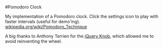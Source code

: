 #Pomodoro Clock

My implementation of a Pomodoro clock. Click the settings icon to play with faster intervals (useful for demo'ing).
[wikipedia.org/wiki/Pomodoro_Technique](https://en.wikipedia.org/wiki/Pomodoro_Technique)

A big thanks to Anthony Terrien for the [jQuery Knob](http://anthonyterrien.com/knob/), which allowed me to avoid reinventing the wheel.